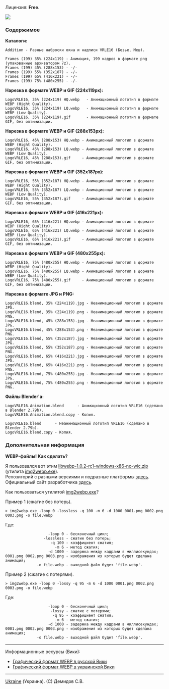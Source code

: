 Лицензия: **Free**.

![](https://github.com/drilnet/blender3d-logovrle8-logovrle16/blob/master/UA.png)

### Содержимое

**Каталоги:**

```
Addition - Разные наброски окна и надписи VRLE16 (Безье, Меш).
```

```
Frames (199) 35% (224x119) - Анимация, 199 кадров в формате png (упакованные архиватором 7z).
Frames (199) 45% (288x153) - -/-
Frames (199) 55% (352x187) - -/-
Frames (199) 65% (416x221) - -/-
Frames (199) 75% (480x255) - -/-
```

**Нарезка в формате WEBP и GIF (224x119px):**

```
LogoVRLE16, 35% (224x119) HQ.webp   - Анимационный логотип в формате WEBP (Hight Quality).
LogoVRLE16, 35% (224x119) LQ.webp   - Анимационный логотип в формате WEBP (Low Quality).
LogoVRLE16, 35% (224x119).gif       - Анимационный логотип в формате GIF, без оптимизации.
```

**Нарезка в формате WEBP и GIF (288x153px):**

```
LogoVRLE16, 45% (288x153) HQ.webp - Анимационный логотип в формате WEBP (Hight Quality).
LogoVRLE16, 45% (288x153) LQ.webp - Анимационный логотип в формате WEBP (Low Quality).
LogoVRLE16, 45% (288x153).gif     - Анимационный логотип в формате GIF, без оптимизации.
```

**Нарезка в формате WEBP и GIF (352x187px):**

```
LogoVRLE16, 55% (352x187) HQ.webp - Анимационный логотип в формате WEBP (Hight Quality).
LogoVRLE16, 55% (352x187) LQ.webp - Анимационный логотип в формате WEBP (Low Quality).
LogoVRLE16, 55% (352x187).gif     - Анимационный логотип в формате GIF, без оптимизации.
```

**Нарезка в формате WEBP и GIF (416x221px):**

```
LogoVRLE16, 65% (416x221) HQ.webp - Анимационный логотип в формате WEBP (Hight Quality).
LogoVRLE16, 65% (416x221) LQ.webp - Анимационный логотип в формате WEBP (Low Quality).
LogoVRLE16, 65% (416x221).gif     - Анимационный логотип в формате GIF, без оптимизации.
```

**Нарезка в формате WEBP и GIF (480x255px):**

```
LogoVRLE16, 75% (480x255) HQ.webp - Анимационный логотип в формате WEBP (Hight Quality).
LogoVRLE16, 75% (480x255) LQ.webp - Анимационный логотип в формате WEBP (Low Quality).
LogoVRLE16, 75% (480x255).gif     - Анимационный логотип в формате GIF, без оптимизации.
```

**Нарезка в формате JPG и PNG:**

```
LogoVRLE16.blend, 35% (224x119).jpg - Неанимационный логотип в формате JPG.
LogoVRLE16.blend, 35% (224x119).png - Неанимационный логотип в формате PNG.
LogoVRLE16.blend, 45% (288x153).jpg - Неанимационный логотип в формате JPG.
LogoVRLE16.blend, 45% (288x153).png - Неанимационный логотип в формате PNG.
LogoVRLE16.blend, 55% (352x187).jpg - Неанимационный логотип в формате JPG.
LogoVRLE16.blend, 55% (352x187).png - Неанимационный логотип в формате PNG.
LogoVRLE16.blend, 65% (416x221).jpg - Неанимационный логотип в формате JPG.
LogoVRLE16.blend, 65% (416x221).png - Неанимационный логотип в формате PNG.
LogoVRLE16.blend, 75% (480x255).jpg - Неанимационный логотип в формате JPG.
LogoVRLE16.blend, 75% (480x255).png - Неанимационный логотип в формате PNG.
```

**Файлы Blender'а:**

```
LogoVRLE16.Animation.blend      - Анимационный логотип VRLE16 (сделано в Blender 2.79b).
LogoVRLE16.Animation.blend.copy - Копия.

LogoVRLE16.blend      - Неанимационный логотип VRLE16 (сделано в Blender 2.79b).
LogoVRLE16.blend.copy - Копия.
```
### Дополнительная информация

**WEBP-файлы! Как сделать?**

Я пользовался вот этим [libwebp-1.0.2-rc1-windows-x86-no-wic.zip](https://storage.googleapis.com/downloads.webmproject.org/releases/webp/libwebp-1.0.2-rc1-windows-x86-no-wic.zip) (утилита [img2webp.exe](https://developers.google.com/speed/webp/docs/img2webp)).
<br>
Репозиторий с разными версиями и подразные платформы [здесь](https://storage.googleapis.com/downloads.webmproject.org/releases/webp/index.html).
<br>
Официальный сайт разработчика [здесь](https://developers.google.com/speed/webp/).

Как пользоваться утилитой [img2webp.exe](https://developers.google.com/speed/webp/docs/img2webp)?


Пример 1 (сжатие без потерь).
```
> img2webp.exe -loop 0 -lossless -q 100 -m 6 -d 1000 0001.png 0002.png 0003.png -o file.webp
```

Где:

```
                   -loop 0 - бесконечный цикл;
                 -lossless - сжатие без потерь;
                    -q 100 - коэффициент сжатия;
                      -m 6 - метод сжатия;
                   -d 1000 - задержка между кадрами в миллисекундах;
0001.png 0002.png 0003.png - изображения из которых будет сделана анимация;
              -o file.webp - выходной файл будет 'file.webp'.
```

Пример 2 (сжатие с потерями).
```
> img2webp.exe -loop 0 -lossy -q 95 -m 6 -d 1000 0001.png 0002.png 0003.png -o file.webp
```

Где:

```
                   -loop 0 - бесконечный цикл;
                    -lossy - сжатие с потерями;
                     -q 95 - коэффициент сжатия;
                      -m 6 - метод сжатия;
                   -d 1000 - задержка между кадрами в миллисекундах;
0001.png 0002.png 0003.png - изображения из которых будет сделана анимация;
              -o file.webp - выходной файл будет 'file.webp'.
```

<hr>

Информационные ресурсы (Вики):

* [Графический формат WEBP в русской Вики](https://ru.wikipedia.org/wiki/WebP)
* [Графический формат WEBP в украинской Вики](https://uk.wikipedia.org/wiki/WebP)

<hr>

[Ukraine](https://en.wikipedia.org/wiki/Ukraine) (Украина). (C) Демидов С.В.
